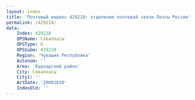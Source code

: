 ```yaml
---
layout: index
title: 'Почтовый индекс 429218: отделение почтовой связи Почты России'
permalink: /429218/
data:
    Index: 429218
    OPSName: Сявалкасы
    OPSType: О
    OPSSubm: 429239
    Region: 'Чувашия Республика'
    Autonom: ''
    Area: 'Вурнарский район'
    City: Сявалкасы
    City1: ''
    ActDate: '20001030'
    IndexOld: ''
---
```

